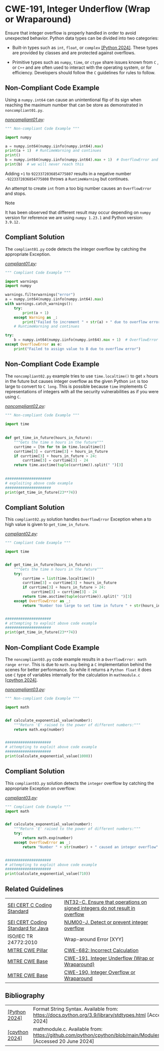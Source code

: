 # CWE-191, Integer Underflow (Wrap or Wraparound)

Ensure that integer overflow is properly handled in order to avoid unexpected behavior. Python data types can be divided into two categories:

- Built-in types such as `int`, `float`, or `complex` [[Python 2024]](https://docs.python.org/3.9/library/stdtypes.html). These types are provided by classes and are protected against overflows.

- Primitive types such as `numpy`, `time`, or `ctype`  share issues known from `C` , or `C++`  and are often used to interact with the operating system, or for efficiency. Developers should follow the `C` guidelines for rules to follow.

## Non-Compliant Code Example

Using a `numpy.int64` can cause an unintentional flip of its sign when reaching the maximum number that can be store as demonstrated in `noncompliant01.py`.

*[noncompliant01.py](noncompliant01.py):*

```python
""" Non-compliant Code Example """

import numpy

a = numpy.int64(numpy.iinfo(numpy.int64).max)
print(a + 1)  # RuntimeWarning and continues
print()
b = numpy.int64(numpy.iinfo(numpy.int64).max + 1)  # OverflowError and stops
print(b)  # we will never reach this
```

Adding `+1` to `9223372036854775807` results in a negative number `-9223372036854775808` throws a `RuntimeWarning`  but continues.

An attempt to create `int` from a too big number causes an `OverflowError` and stops.

> [!NOTE]
> It has been observed that different result may occur depending on `numpy` version for reference we are using `numpy 1.23.1` and Python version: `3.9.12.`

## Compliant Solution

The `compliant01.py` code detects the integer overflow by catching the appropriate Exception.

*[compliant01.py](compliant01.py):*

```python
""" Compliant Code Example """

import warnings
import numpy

warnings.filterwarnings("error")
a = numpy.int64(numpy.iinfo(numpy.int64).max)
with warnings.catch_warnings():
    try:
        print(a + 1)
    except Warning as _:
        print("Failed to increment " + str(a) + " due to overflow error")
    # RuntimeWarning and continues

try:
    b = numpy.int64(numpy.iinfo(numpy.int64).max + 1)  # OverflowError and stops
except OverflowError as e:
    print("Failed to assign value to B due to overflow error")
```

## Non-Compliant Code Example

The `noncompliant02.py` example tries to use `time.localtime()` to get `x` hours in the future but causes integer overflow as the given Python `int` is too large to convert to `C long`. This is possible because `time` implements C representations of integers with all the security vulnerabilities as if you were using `C`.

*[noncompliant02.py](noncompliant02.py):*

```python
""" Non-compliant Code Example """
 
import time
 
 
def get_time_in_future(hours_in_future):
    """Gets the time n hours in the future"""
    currtime = [tm for tm in time.localtime()]
    currtime[3] = currtime[3] + hours_in_future
    if currtime[3] + hours_in_future > 24:
        currtime[3] = currtime[3] - 24
    return time.asctime(tuple(currtime)).split(" ")[3]
 
 
#####################
# exploiting above code example
#####################
print(get_time_in_future(23**74))
```

## Compliant Solution

This `compliant02.py` solution handles `OverflowError` Exception when a to high value is given to `get_time_in_future`.

*[compliant02.py](compliant02.py):*

```python
""" Compliant Code Example """

import time


def get_time_in_future(hours_in_future):
    """Gets the time n hours in the future"""
    try:
        currtime = list(time.localtime())
        currtime[3] = currtime[3] + hours_in_future
        if currtime[3] + hours_in_future > 24:
            currtime[3] = currtime[3] - 24
        return time.asctime(tuple(currtime)).split(" ")[3]
    except OverflowError as _:
        return "Number too large to set time in future " + str(hours_in_future)


#####################
# attempting to exploit above code example
#####################
print(get_time_in_future(23**74))
```

## Non-Compliant Code Example

The `noncompliant03.py` code example results in a `OverflowError: math range error`. This is due to `math.exp` being a `C` implementation behind the scenes for better performance. So while it returns a `Python float` it does use `C` type of variables internally for the calculation in `mathmodule.c` [[cpython 2024]](https://github.com/python/cpython/blob/main/Modules/mathmodule.c).

*[noncompliant03.py](noncompliant03.py):*

```python
""" Non-compliant Code Example """

import math


def calculate_exponential_value(number):
    """Return 'E' raised to the power of different numbers:"""
    return math.exp(number)


#####################
# attempting to exploit above code example
#####################
print(calculate_exponential_value(1000))

```

## Compliant Solution

This `compliant03.py` solution detects the `integer` overflow by catching the appropriate Exception on overflow:

*[compliant03.py](compliant03.py):*

```python
""" Compliant Code Example """
import math


def calculate_exponential_value(number):
    """Return 'E' raised to the power of different numbers:"""
    try:
        return math.exp(number)
    except OverflowError as _:
        return "Number " + str(number) + " caused an integer overflow"


#####################
# attempting to exploit above code example
#####################
print(calculate_exponential_value(710))
```

## Related Guidelines

|||
|:---|:---|
|[SEI CERT C Coding Standard](https://wiki.sei.cmu.edu/confluence/display/c/SEI+CERT+C+Coding+Standard)|[INT32-C. Ensure that operations on signed integers do not result in overflow](https://wiki.sei.cmu.edu/confluence/display/c/INT32-C.+Ensure+that+operations+on+signed+integers+do+not+result+in+overflow)|
|[SEI CERT Coding Standard for Java](https://wiki.sei.cmu.edu/confluence/display/java/SEI+CERT+Oracle+Coding+Standard+for+Java)|[NUM00-J. Detect or prevent integer overflow](https://wiki.sei.cmu.edu/confluence/display/java/NUM00-J.+Detect+or+prevent+integer+overflow)|
|ISO/IEC TR 24772:2010|Wrap-around Error [XYY]|
|[MITRE CWE Pillar](http://cwe.mitre.org/)|[CWE-682: Incorrect Calculation](https://cwe.mitre.org/data/definitions/682.html)|
|[MITRE CWE Base](http://cwe.mitre.org/)|[CWE-191, Integer Underflow (Wrap or Wraparound)](http://cwe.mitre.org/data/definitions/191.html)|
|[MITRE CWE Base](http://cwe.mitre.org/)|[CWE-190, Integer Overflow or Wraparound](http://cwe.mitre.org/data/definitions/190.html)|

## Bibliography

|||
|:---|:---|
|[[Python 2024]](https://docs.python.org/3.9/library/stdtypes.html)|Format String Syntax. Available from: <https://docs.python.org/3.9/library/stdtypes.html> \[Accessed 20 June 2024]|
|[[cpython 2024]](https://github.com/python/cpython/blob/main/Modules/mathmodule.c)|mathmodule.c. Available from: <https://github.com/python/cpython/blob/main/Modules/mathmodule.c)> \[Accessed 20 June 2024]|
